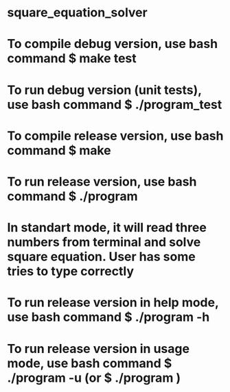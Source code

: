 # square_equation_solver
# To compile debug version, use bash command $ make test
# To run debug version (unit tests), use bash command $ ./program_test
# To compile release version, use bash command $ make
# To run release version, use bash command $ ./program
# In standart mode, it will read three numbers from terminal and solve square equation. User has some tries to type correctly
# To run release version in help mode, use bash command $ ./program -h
# To run release version in usage mode, use bash command $ ./program -u       (or $ ./program <any other non-spaces there>)
